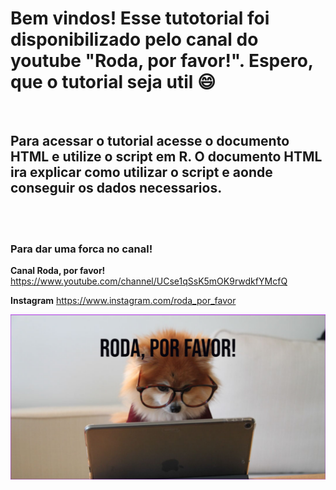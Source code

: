 # Bem vindos! Esse tutotorial foi disponibilizado pelo canal do youtube "Roda, por favor!". Espero, que o tutorial seja util :smile:

<br/>


## Para acessar o tutorial acesse o documento HTML e utilize o script em R. O documento HTML ira explicar como utilizar o script e aonde conseguir os dados necessarios.
<br/>
<br/>

### Para dar uma forca no canal!


**Canal Roda, por favor!** https://www.youtube.com/channel/UCse1qSsK5mOK9rwdkfYMcfQ



**Instagram** https://www.instagram.com/roda_por_favor



![Roda, por favor!](https://raw.githubusercontent.com/roda-por-favor/Documentos/main/Roda%20por%20favor%20banner.PNG)
